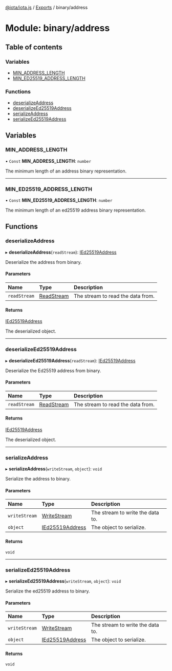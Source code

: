 [@iota/iota.js](../README.md) / [Exports](../modules.md) / binary/address

# Module: binary/address

## Table of contents

### Variables

- [MIN\_ADDRESS\_LENGTH](binary_address.md#min_address_length)
- [MIN\_ED25519\_ADDRESS\_LENGTH](binary_address.md#min_ed25519_address_length)

### Functions

- [deserializeAddress](binary_address.md#deserializeaddress)
- [deserializeEd25519Address](binary_address.md#deserializeed25519address)
- [serializeAddress](binary_address.md#serializeaddress)
- [serializeEd25519Address](binary_address.md#serializeed25519address)

## Variables

### MIN\_ADDRESS\_LENGTH

• `Const` **MIN\_ADDRESS\_LENGTH**: `number`

The minimum length of an address binary representation.

___

### MIN\_ED25519\_ADDRESS\_LENGTH

• `Const` **MIN\_ED25519\_ADDRESS\_LENGTH**: `number`

The minimum length of an ed25519 address binary representation.

## Functions

### deserializeAddress

▸ **deserializeAddress**(`readStream`): [IEd25519Address](../interfaces/models_ied25519address.ied25519address.md)

Deserialize the address from binary.

#### Parameters

| Name | Type | Description |
| :------ | :------ | :------ |
| `readStream` | [ReadStream](../classes/utils_readstream.readstream.md) | The stream to read the data from. |

#### Returns

[IEd25519Address](../interfaces/models_ied25519address.ied25519address.md)

The deserialized object.

___

### deserializeEd25519Address

▸ **deserializeEd25519Address**(`readStream`): [IEd25519Address](../interfaces/models_ied25519address.ied25519address.md)

Deserialize the Ed25519 address from binary.

#### Parameters

| Name | Type | Description |
| :------ | :------ | :------ |
| `readStream` | [ReadStream](../classes/utils_readstream.readstream.md) | The stream to read the data from. |

#### Returns

[IEd25519Address](../interfaces/models_ied25519address.ied25519address.md)

The deserialized object.

___

### serializeAddress

▸ **serializeAddress**(`writeStream`, `object`): `void`

Serialize the address to binary.

#### Parameters

| Name | Type | Description |
| :------ | :------ | :------ |
| `writeStream` | [WriteStream](../classes/utils_writestream.writestream.md) | The stream to write the data to. |
| `object` | [IEd25519Address](../interfaces/models_ied25519address.ied25519address.md) | The object to serialize. |

#### Returns

`void`

___

### serializeEd25519Address

▸ **serializeEd25519Address**(`writeStream`, `object`): `void`

Serialize the ed25519 address to binary.

#### Parameters

| Name | Type | Description |
| :------ | :------ | :------ |
| `writeStream` | [WriteStream](../classes/utils_writestream.writestream.md) | The stream to write the data to. |
| `object` | [IEd25519Address](../interfaces/models_ied25519address.ied25519address.md) | The object to serialize. |

#### Returns

`void`
